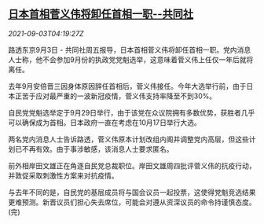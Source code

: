 <!--1630643462000-->
[日本首相菅义伟将卸任首相一职--共同社](https://cn.reuters.com/article/suga-kyodo-0903-fri-leave-idCNKBS2FZ0A7)
------

<div><i>2021-09-03T04:19:27Z</i></div><p>路透东京9月3日 - 共同社周五报导，日本首相菅义伟将卸任首相一职。党内消息人士称，他不会参加9月份的执政党党魁选举，这意味着菅义伟上任仅一年后就将离任。</p><p>去年9月安倍晋三因身体原因辞任首相后，菅义伟接任。今年大选举行前，由于日本正苦于应对最严重的一波新冠疫情，菅义伟支持率降至不到30%。</p><p>自民党党魁选举定于9月29日举行，由于该党在众议院拥有多数优势，获胜者几乎可以确保成为首相。日本政府一直在考虑在10月17日举行大选。</p><p>两名党内消息人士告诉路透，菅义伟原本计划改组内阁并调整党内高层，但这些计划已不再有效。由于事涉敏感，该消息人士要求匿名。</p><p>前外相岸田文雄正在角逐自民党总裁职位。岸田文雄周四批评菅义伟的抗疫行动，并敦促采取刺激性方案来对抗疫情。</p><p>与去年不同的是，自民党的基层成员将与国会议员一起投票，这使得党魁竞选结果更难预测。新晋议员们担心失去席位，可能会对遵从资深议员的命令持谨慎态度。(完)</p>
